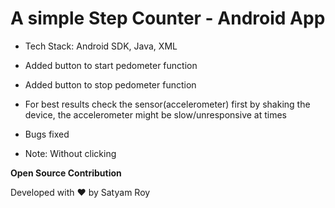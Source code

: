 # A simple Step Counter - Android App

* Tech Stack: Android SDK, Java, XML
* Added button to start pedometer function
* Added button to stop pedometer function
* For best results check the sensor(accelerometer) first by shaking the device, the accelerometer might be slow/unresponsive at times
* Bugs fixed

* Note: Without clicking 

**Open Source Contribution**

Developed with ❤️ by Satyam Roy

